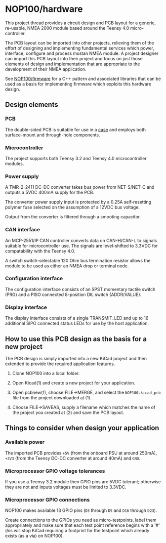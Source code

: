 # NOP100/hardware

This project thread provides a circuit design and PCB layout for a
generic, re-usable, NMEA 2000 module based around the Teensy 4.0
micro-controller.

The PCB layout can be imported into other projects, relieving them of
the effort of designing and implementing fundamental services which
power, interface, configure and process mostan NMEA module.
A project designer can import this PCB layout into their project and
focus on just those elements of design and implementation that are
appropriate to the development of their NMEA application.

See [NOP100/firmware](../firmware/) for a C++ pattern and associated
libraries that can be used as a basis for implementing firmware which
exploits this hardware design.

## Design elements

### PCB

The double-sided PCB is suitable for use in a
[case]()
and employs both surface-mount and through-hole components.

### Microcontroller

The project supports both Teensy 3.2 and Teensy 4.0 microcontroller
modules.

### Power supply

A TMR-2-2411 DC-DC converter takes bus power from NET-S/NET-C and
outputs a 5VDC 400mA supply for the PCB.

The converter power supply input is protected by a 0.25A
self-resetting polymer fuse selected on the assumption of a 12VDC
bus voltage.

Output from the converter is filtered through a smooting capacitor.

### CAN interface

An MCP-2551/IP CAN controller converts data on CAN-H/CAN-L to
signals suitable for microcontroller use. The signals are
level-shifted to 3.3VDC for compatability with the Teensy 4.0.

A switch switch-selectable 120 Ohm bus termination resistor allows
the module to be used as either an NMEA drop or terminal node.

### Configuration interface

The configuration interface consists of an SPST momentary tactile
switch (PRG) and a PISO connected 8-position DIL switch
(ADDR/VALUE).

### Display interface

The display interface consists of a single TRANSMIT_LED and up to 16
additional SIPO connected status LEDs for use by the host application.

## How to use this PCB design as the basis for a new project

The PCB design is simply imported into a new KiCad project and then
extended to provide the required application features.

1. Clone NOP100 into a local folder.

2. Open Kicad(1) and create a new project for your application.

3. Open pcbnew(1), choose FILE->MERGE, and select the
   ```NOP100.kicad_pcb``` file from the project downloaded at (1).

4. Choose FILE->SAVEAS, supply a filename which matches the name
   of the project you created at (2) and save the PCB layout.

## Things to consider when design your application

### Available power

The imported PCB provides ```+5V``` (from the onboard PSU at around
250mA), ```+3V3``` (from the Teensy DC-DC converter at around 40mA)
and ```GND```.

### Microprocessor GPIO voltage tolerances

If you use a Teensy 3.2 module then GPIO pins are 5VDC tolerant;
otherwise they are not and inputs voltages must be limited to
3.3VDC.

### Microprocessor GPIO connections

NOP100 makes available 13 GPIO pins (```D5``` through ```D9``` and
```D16``` through ```D23```).

Create connections to the GPIOs you need as micro-testpoints, label
them appropriately and make sure that each test point reference begins
with a '#' (his will stop KiCad requiring a footprint for the testpoint
which already exists (as a via) on NOP100).

